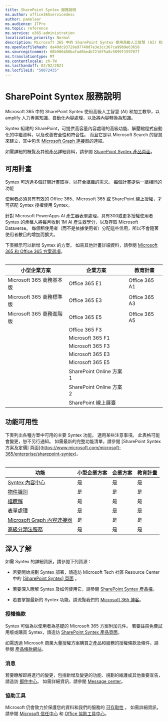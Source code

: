 ```yaml
---
title: SharePoint Syntex 服務說明
ms.author: office365servicedesc
author: pamelaar
ms.audience: ITPro
ms.topic: reference
ms.service: o365-administration
localization_priority: Normal
description: Microsoft 365 中的 SharePoint Syntex 使用高級人工智慧 (AI) 和加工教學，以 amplify 人力專業知識、自動化內容處理，以及將內容轉換為知識。
ms.openlocfilehash: da40dc93729e97740d7e3e3cc367ca99b9e63658
ms.sourcegitcommit: 68b900488bafad6be4b7216f5a8c5899f159707f
ms.translationtype: MT
ms.contentlocale: zh-TW
ms.lasthandoff: 02/02/2021
ms.locfileid: "50072435"
---
```

# <a name="sharepoint-syntex-service-description"></a>SharePoint Syntex 服務說明 

Microsoft 365 中的 SharePoint Syntex 使用高級人工智慧 (AI) 和加工教學，以 amplify 人力專業知識、自動化內容處理，以及將內容轉換為知識。

Syntex 組建的 SharePoint，可提供高容量內容處理的高級功能、解壓縮程式自動化的中繼資料，以及改善安全性和符合性。 而且它是以 Microsoft Search 的智慧來建立，其中包含 [Microsoft Graph 連接器](/microsoftsearch/connectors-overview)的連結。

如需詳細的概覽及其他產品詳細資料，請參閱 [SharePoint Syntex 產品頁面](https://aka.ms/sharepointsyntex)。

## <a name="available-plans"></a>可用計畫

Syntex 可透過多個訂閱計畫取得，以符合組織的需求。 每個計畫提供一組相同的功能

使用者必須具有有效的 Office 365、Microsoft 365 或 SharePoint 線上授權，才可搭配 Syntex 授權使用 Syntex。

針對 Microsoft PowerApps AI 產生器表單處理，具有300或更多授權使用者 Syntex 的承租人將每月收到 1M AI 產生器學分，以及存取 Microsoft Dataverse。 每個租使用者（而不是依據使用者）分配這些信用，所以不會隨著使用者數目的增加而擴大。

下表顯示可以新增 Syntex 的方案。 如需其他計畫詳細資料，請參閱 [Microsoft 365 和 Office 365 方案選項](https://docs.microsoft.com/office365/servicedescriptions/office-365-platform-service-description/office-365-plan-options)。<br><br>


| 小型企業方案            | 企業方案         | 教育計畫     |
| ------------------------------- | ------------------------ | ------------------- |
| Microsoft 365 商務基本版    | Office 365 E1            | Office 365 A1       |
| Microsoft 365 商務標準版 | Office 365 E3            | Office 365 A3       |
| Microsoft 365 商務進階版  | Office 365 E5            | Office 365 A5       |
|                                 | Office 365 F3            |                     |
|                                 | Microsoft 365 F1         |                     |
|                                 | Microsoft 365 F3         |                     |
|                                 | Microsoft 365 E3         |                     |
|                                 | Microsoft 365 E5         |                     |
|                                 | SharePoint Online 方案 1 |                     |
|                                 | SharePoint Online 方案 2 |                     |
|                                 | SharePoint 線上展臺  |                     |

## <a name="feature-availability"></a>功能可用性

下表列出各種方案中可用的主要 Syntex 功能。 適用某些注意事項。 此表格可能會變更，恕不另行通知。 如需最新的完整功能清單，請參閱 [SharePoint Syntex 方案及定價] 頁面](https://www.microsoft.com/microsoft-365/enterprise/sharepoint-syntex)。<br><br>

| 功能 | 小型企業方案 | 企業方案 | 教育計畫 |
|--|--|--|--|
| [Syntex 內容中心](sharepoint-syntex-features.md#syntex-content-center) | 是 | 是 | 是 |
| [物件識別](sharepoint-syntex-features.md#object-recognition) | 是 | 是 | 是 |
| [檔瞭解](sharepoint-syntex-features.md#document-understanding) | 是 | 是 | 是 |
| [表單處理](sharepoint-syntex-features.md#form-processing) | 是 | 是 | 是 |
| [Microsoft Graph 內容連接器](sharepoint-syntex-features.md#microsoft-graph-content-connectors) | 是 | 是 | 是 |
| [高級分類法服務](sharepoint-syntex-features.md#advanced-taxonomy-services) | 是 | 是 | 是 |

## <a name="learn-more"></a>深入了解

如需 Syntex 的詳細資訊，請參閱下列資源：

  - 若要開始規劃 Syntex 部署，請造訪 Microsoft Tech 社區 Resource Center 中的 [ [SharePoint Syntex] 頁面](https://resources.techcommunity.microsoft.com/sharepoint-syntex/) 。

  - 若要深入瞭解 Syntex 及如何使用它，請參閱 [SharePoint Syntex 產品檔](/microsoft-365/contentunderstanding/)。

  - 若要掌握最新的 Syntex 功能，請流覽我們的 [Microsoft 365 博客](https://go.microsoft.com/fwlink/?linkid=2084915)。

### <a name="licensing-terms"></a>授權條款

Syntex 可做為以使用者為基礎的 Microsoft 365 方案附加元件。 若要註冊免費試用版或購買 Syntex，請造訪 [SharePoint Syntex 產品頁面](https://aka.ms/sharepointsyntex)。

如需透過 Microsoft 商業大量授權方案購買之產品和服務的授權條款及條件，請參閱 [產品條款網站](https://www.microsoft.com/licensing/terms/)。

### <a name="messaging"></a>消息

若要瞭解即將進行的變更，包括新增及變更的功能、規劃的維護或其他重要宣告，請造訪 [郵件中心](https://go.microsoft.com/fwlink/p/?linkid=2070717)。 如需詳細資訊，請參閱 [Message center](/microsoft-365/admin/manage/message-center)。

### <a name="accessibility"></a>協助工具

Microsoft 仍會致力於保護您的資料和我們的服務的 [可存取性](https://www.microsoft.com/trust-center/compliance/accessibility) 。 如需詳細資訊，請參閱 [Microsoft 信任中心](https://www.microsoft.com/trust-center) 和 [Office 協助工具中心](https://support.office.com/article/ecab0fcf-d143-4fe8-a2ff-6cd596bddc6d)。
